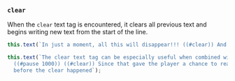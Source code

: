 ### `clear`

When the `clear` text tag is encountered, it clears all previous text and begins writing new text from the start of the line.

```js
this.text(`In just a moment, all this will disappear!!! ((#clear)) And this will appear!`);

this.text(`The clear text tag can be especially useful when combined with pause.
  ((#pause 1000)) ((#clear)) Since that gave the player a chance to read everything
  before the clear happened`);
```
